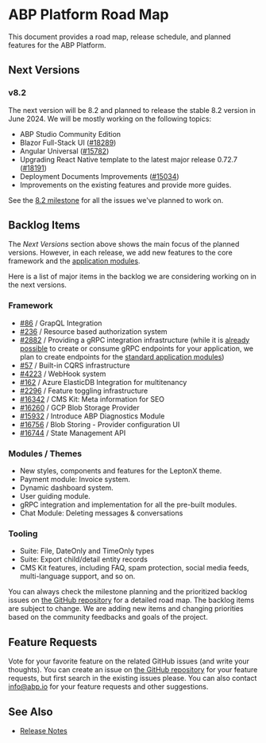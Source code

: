 # ABP Platform Road Map

This document provides a road map, release schedule, and planned features for the ABP Platform.

## Next Versions

### v8.2

The next version will be 8.2 and planned to release the stable 8.2 version in June 2024. We will be mostly working on the following topics:

* ABP Studio Community Edition
* Blazor Full-Stack UI ([#18289](https://github.com/abpframework/abp/issues/18289))
* Angular Universal ([#15782](https://github.com/abpframework/abp/issues/15782))
* Upgrading React Native template to the latest major release 0.72.7 ([#18191](https://github.com/abpframework/abp/issues/18191))
* Deployment Documents Improvements ([#15034](https://github.com/abpframework/abp/issues/15034))
* Improvements on the existing features and provide more guides.

See the [8.2 milestone](https://github.com/abpframework/abp/milestone/95) for all the issues we've planned to work on.

## Backlog Items

The *Next Versions* section above shows the main focus of the planned versions. However, in each release, we add new features to the core framework and the [application modules](Modules/Index.md).

Here is a list of major items in the backlog we are considering working on in the next versions.

### Framework

* [#86](https://github.com/abpframework/abp/issues/86) / GrapQL Integration
* [#236](https://github.com/abpframework/abp/issues/236) / Resource based authorization system
* [#2882](https://github.com/abpframework/abp/issues/2882) / Providing a gRPC integration infrastructure (while it is [already possible](https://github.com/abpframework/abp-samples/tree/master/GrpcDemo) to create or consume gRPC endpoints for your application, we plan to create endpoints for the [standard application modules](https://docs.abp.io/en/abp/latest/Modules/Index))
* [#57](https://github.com/abpframework/abp/issues/57) / Built-in CQRS infrastructure
* [#4223](https://github.com/abpframework/abp/issues/4223) / WebHook system
* [#162](https://github.com/abpframework/abp/issues/162) / Azure ElasticDB Integration for multitenancy
* [#2296](https://github.com/abpframework/abp/issues/2296) / Feature toggling infrastructure
* [#16342](https://github.com/abpframework/abp/issues/16342) / CMS Kit: Meta information for SEO
* [#16260](https://github.com/abpframework/abp/issues/16260) / GCP Blob Storage Provider
* [#15932](https://github.com/abpframework/abp/issues/15932) / Introduce ABP Diagnostics Module
* [#16756](https://github.com/abpframework/abp/issues/16756) / Blob Storing - Provider configuration UI
* [#16744](https://github.com/abpframework/abp/issues/16744) / State Management API

### Modules / Themes

* New styles, components and features for the LeptonX theme.
* Payment module: Invoice system.
* Dynamic dashboard system.
* User guiding module.
* gRPC integration and implementation for all the pre-built modules.
* Chat Module: Deleting messages & conversations

### Tooling

* Suite: File, DateOnly and TimeOnly types
* Suite: Export child/detail entity records
* CMS Kit features, including FAQ, spam protection, social media feeds, multi-language support, and so on.

You can always check the milestone planning and the prioritized backlog issues on [the GitHub repository](https://github.com/abpframework/abp/milestones) for a detailed road map. The backlog items are subject to change. We are adding new items and changing priorities based on the community feedbacks and goals of the project.

## Feature Requests

Vote for your favorite feature on the related GitHub issues (and write your thoughts). You can create an issue on [the GitHub repository](https://github.com/abpframework/abp) for your feature requests, but first search in the existing issues please. You can also contact info@abp.io for your feature requests and other suggestions.

## See Also

* [Release Notes](release-notes.md)
